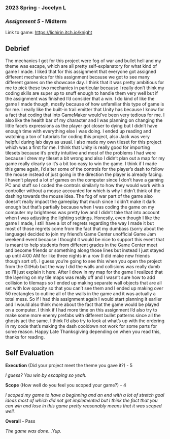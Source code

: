 ### **2023 Spring** - Jocelyn L
### *Assignment 5* - Midterm
Link to game: https://lichirin.itch.io/knight


## **Debrief**

The mechanics I got for this project were fog of war and bullet hell and my theme was escape, which are all pretty self-explanatory for what kind of game I made. I liked that for this assignment that everyone got assigned different mechanics for this assignment because we got to see many different games on the showcase day. I think that it was pretty ambitious for me to pick these two mechanics in particular because I really don’t think my coding skills are super up to snuff enough to handle them very well but if the assignment was finished I’d consider that a win. I do kind of like the game I made though, mostly because of how unfamiliar this type of game is for me. I really like the built-in trail emitter that Unity has because I know for a fact that coding that into GameMaker would’ve been very tedious for me. I also like the health bar of my character and I was planning on changing the little face’s expressions as the player got closer to dying but I didn’t have enough time with everything else I was doing. I ended up reading and watching a ton of tutorials for coding this project, also Jack was very helpful during lab days as usual. I also made my own tileset for this project which was a first for me. I think that Unity is really good for importing tilesets because it’s pretty intuitive and most of the problems I had were because I drew my tileset a bit wrong and also I didn’t plan out a map for my game really clearly so it’s a bit too easy to win the game. I think if I made this game again, I’d alter some of the controls for the player’s dash to follow the mouse instead of just going in the direction the player is already facing. I haven’t played a lot of games on the computer since I don’t have a gaming PC and stuff so I coded the controls similarly to how they would work with a controller without a mouse accounted for which is why I didn’t think of the dashing towards the mouse idea. The fog of war part of the game also doesn’t really impact the gameplay that much since I didn’t make it dark enough but that’s partially because when I was coding the game on my computer my brightness was pretty low and I didn’t take that into account when I was adjusting the lighting settings. Honestly, even though I like the game I made, I still have a lot of regrets regarding the way I made it but most of those regrets come from the fact that my dumbass (sorry about the language) decided to join my friend’s Game Center unofficial Game Jam weekend event because I thought it would be nice to support this event that is meant to help students from different grades in the Game Center meet and become friends or something along those lines but instead I just stayed up until 4:00 AM for like three nights in a row (I did make new friends though sort of). I guess you’re going to see this when you open the project from the GitHub but the way I did the walls and collisions was really dumb so I’ll just explain it here. After I drew in my map for the game I realized that the layering on my tile maps was really off and I wasn’t sure how to add collision to tilemaps so I ended up making separate wall objects that are all set with low opacity so that you can’t see them and I ended up making over 50 rectangles to outline all of the walls in the game and it was actually a total mess. So if I had this assignment again I would start planning it earlier and I would also think more about the fact that the game would be played on a computer. I think if I had more time on this assignment I’d also try to make some more enemy prefabs with different bullet patterns since all the ghosts act the same. I think I’d also try to look at what’s up with the ordering in my code that’s making the dash cooldown not work for some parts for some reason.
Happy Late Thanksgiving depending on when you read this, thanks for reading.        


## **Self Evaluation**

**Execution** (Did your project meet the theme you gave it?) - 5

*I guess? You win by escaping so yeah.*


**Scope** (How well do you feel you scoped your game?) - 4

*I scoped my game to have a beginning and an end with a lot of stretch goal ideas most of which did not get implemented but I think the fact that you can win and lose in this game pretty reasonably means that it was scoped well.*


**Overall** - Pass

*The game was done...Yup.*

